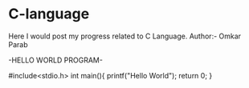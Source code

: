 # C-language
Here I would post my progress related to C Language.
Author:- Omkar Parab

-HELLO WORLD PROGRAM-

#include<stdio.h>
int main(){
printf("Hello World");
return 0;
}
